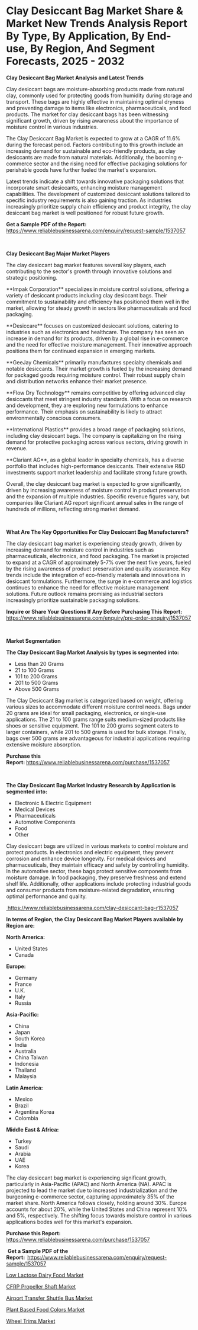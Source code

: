 <p><h1>Clay Desiccant Bag Market Share & Market New Trends Analysis Report By Type, By Application, By End-use, By Region, And Segment Forecasts, 2025 - 2032</h1></p><p><strong>Clay Desiccant Bag Market Analysis and Latest Trends</strong></p>
<p><p>Clay desiccant bags are moisture-absorbing products made from natural clay, commonly used for protecting goods from humidity during storage and transport. These bags are highly effective in maintaining optimal dryness and preventing damage to items like electronics, pharmaceuticals, and food products. The market for clay desiccant bags has been witnessing significant growth, driven by rising awareness about the importance of moisture control in various industries.</p><p>The Clay Desiccant Bag Market is expected to grow at a CAGR of 11.6% during the forecast period. Factors contributing to this growth include an increasing demand for sustainable and eco-friendly products, as clay desiccants are made from natural materials. Additionally, the booming e-commerce sector and the rising need for effective packaging solutions for perishable goods have further fueled the market's expansion. </p><p>Latest trends indicate a shift towards innovative packaging solutions that incorporate smart desiccants, enhancing moisture management capabilities. The development of customized desiccant solutions tailored to specific industry requirements is also gaining traction. As industries increasingly prioritize supply chain efficiency and product integrity, the clay desiccant bag market is well positioned for robust future growth.</p></p>
<p><strong>Get a Sample PDF of the Report:&nbsp;</strong> <a href="https://www.reliablebusinessarena.com/enquiry/request-sample/1537057?utm_campaign=1902&utm_medium=2&utm_source=Github&utm_content=ia&utm_term=30012025&utm_id=clay-desiccant-bag">https://www.reliablebusinessarena.com/enquiry/request-sample/1537057</a></p>
<p>&nbsp;</p>
<p><strong>Clay Desiccant Bag Major Market Players</strong></p>
<p><p>The clay desiccant bag market features several key players, each contributing to the sector's growth through innovative solutions and strategic positioning.</p><p>**Impak Corporation** specializes in moisture control solutions, offering a variety of desiccant products including clay desiccant bags. Their commitment to sustainability and efficiency has positioned them well in the market, allowing for steady growth in sectors like pharmaceuticals and food packaging.</p><p>**Desiccare** focuses on customized desiccant solutions, catering to industries such as electronics and healthcare. The company has seen an increase in demand for its products, driven by a global rise in e-commerce and the need for effective moisture management. Their innovative approach positions them for continued expansion in emerging markets.</p><p>**GeeJay Chemicals** primarily manufactures specialty chemicals and notable desiccants. Their market growth is fueled by the increasing demand for packaged goods requiring moisture control. Their robust supply chain and distribution networks enhance their market presence.</p><p>**Flow Dry Technology** remains competitive by offering advanced clay desiccants that meet stringent industry standards. With a focus on research and development, they are exploring new formulations to enhance performance. Their emphasis on sustainability is likely to attract environmentally conscious consumers.</p><p>**International Plastics** provides a broad range of packaging solutions, including clay desiccant bags. The company is capitalizing on the rising demand for protective packaging across various sectors, driving growth in revenue.</p><p>**Clariant AG**, as a global leader in specialty chemicals, has a diverse portfolio that includes high-performance desiccants. Their extensive R&D investments support market leadership and facilitate strong future growth.</p><p>Overall, the clay desiccant bag market is expected to grow significantly, driven by increasing awareness of moisture control in product preservation and the expansion of multiple industries. Specific revenue figures vary, but companies like Clariant AG report significant annual sales in the range of hundreds of millions, reflecting strong market demand.</p></p>
<p>&nbsp;</p>
<p><strong>What Are The Key Opportunities For Clay Desiccant Bag Manufacturers?</strong></p>
<p><p>The clay desiccant bag market is experiencing steady growth, driven by increasing demand for moisture control in industries such as pharmaceuticals, electronics, and food packaging. The market is projected to expand at a CAGR of approximately 5-7% over the next five years, fueled by the rising awareness of product preservation and quality assurance. Key trends include the integration of eco-friendly materials and innovations in desiccant formulations. Furthermore, the surge in e-commerce and logistics continues to enhance the need for effective moisture management solutions. Future outlook remains promising as industrial sectors increasingly prioritize sustainable packaging solutions.</p></p>
<p><strong>Inquire or Share Your Questions If Any Before Purchasing This Report:</strong> <a href="https://www.reliablebusinessarena.com/enquiry/pre-order-enquiry/1537057?utm_campaign=1902&utm_medium=2&utm_source=Github&utm_content=ia&utm_term=30012025&utm_id=clay-desiccant-bag">https://www.reliablebusinessarena.com/enquiry/pre-order-enquiry/1537057</a></p>
<p>&nbsp;</p>
<p><strong>Market Segmentation</strong></p>
<p><strong>The Clay Desiccant Bag Market Analysis by types is segmented into:</strong></p>
<p><ul><li>Less than 20 Grams</li><li>21 to 100 Grams</li><li>101 to 200 Grams</li><li>201 to 500 Grams</li><li>Above 500 Grams</li></ul></p>
<p><p>The Clay Desiccant Bag market is categorized based on weight, offering various sizes to accommodate different moisture control needs. Bags under 20 grams are ideal for small packaging, electronics, or single-use applications. The 21 to 100 grams range suits medium-sized products like shoes or sensitive equipment. The 101 to 200 grams segment caters to larger containers, while 201 to 500 grams is used for bulk storage. Finally, bags over 500 grams are advantageous for industrial applications requiring extensive moisture absorption.</p></p>
<p><strong>Purchase this Report:&nbsp;</strong><a href="https://www.reliablebusinessarena.com/purchase/1537057?utm_campaign=1902&utm_medium=2&utm_source=Github&utm_content=ia&utm_term=30012025&utm_id=clay-desiccant-bag">https://www.reliablebusinessarena.com/purchase/1537057</a></p>
<p>&nbsp;</p>
<p><strong>The Clay Desiccant Bag Market Industry Research by Application is segmented into:</strong></p>
<p><ul><li>Electronic & Electric Equipment</li><li>Medical Devices</li><li>Pharmaceuticals</li><li>Automotive Components</li><li>Food</li><li>Other</li></ul></p>
<p><p>Clay desiccant bags are utilized in various markets to control moisture and protect products. In electronics and electric equipment, they prevent corrosion and enhance device longevity. For medical devices and pharmaceuticals, they maintain efficacy and safety by controlling humidity. In the automotive sector, these bags protect sensitive components from moisture damage. In food packaging, they preserve freshness and extend shelf life. Additionally, other applications include protecting industrial goods and consumer products from moisture-related degradation, ensuring optimal performance and quality.</p></p>
<p><a href="https://www.reliablebusinessarena.com/clay-desiccant-bag-r1537057?utm_campaign=1902&utm_medium=2&utm_source=Github&utm_content=ia&utm_term=30012025&utm_id=clay-desiccant-bag">&nbsp;https://www.reliablebusinessarena.com/clay-desiccant-bag-r1537057</a></p>
<p><strong>In terms of Region, the Clay Desiccant Bag Market Players available by Region are:</strong></p>
<p>
    <p> <strong> North America: </strong>
        <ul>
            <li>United States</li>
            <li>Canada</li>
        </ul>
        </p> 
    <p> <strong> Europe: </strong>
        <ul>
            <li>Germany</li>
            <li>France</li>
            <li>U.K.</li>
            <li>Italy</li>
            <li>Russia</li>
        </ul>
        </p> 
    <p> <strong> Asia-Pacific: </strong>
        <ul>
            <li>China</li>
            <li>Japan</li>
            <li>South Korea</li>
            <li>India</li>
            <li>Australia</li>
            <li>China Taiwan</li>
            <li>Indonesia</li>
            <li>Thailand</li>
            <li>Malaysia</li>
        </ul>
        </p> 
    <p> <strong> Latin America: </strong>
        <ul>
            <li>Mexico</li>
            <li>Brazil</li>
            <li>Argentina Korea</li>
            <li>Colombia</li>
        </ul>
        </p> 
    <p> <strong> Middle East & Africa: </strong>
        <ul>
            <li>Turkey</li>
            <li>Saudi</li>
            <li>Arabia</li>
            <li>UAE</li>
            <li>Korea</li>
        </ul>
    </p>
    </p>
<p><p>The clay desiccant bag market is experiencing significant growth, particularly in Asia-Pacific (APAC) and North America (NA). APAC is projected to lead the market due to increased industrialization and the burgeoning e-commerce sector, capturing approximately 35% of the market share. North America follows closely, holding around 30%. Europe accounts for about 20%, while the United States and China represent 10% and 5%, respectively. The shifting focus towards moisture control in various applications bodes well for this market's expansion.</p></p>
<p><strong>Purchase this Report: </strong><a href="https://www.reliablebusinessarena.com/purchase/1537057?utm_campaign=1902&utm_medium=2&utm_source=Github&utm_content=ia&utm_term=30012025&utm_id=clay-desiccant-bag">https://www.reliablebusinessarena.com/purchase/1537057</a></p>
<p>&nbsp;<strong>Get a Sample PDF of the Report:&nbsp;&nbsp;</strong><a href="https://www.reliablebusinessarena.com/enquiry/request-sample/1537057?utm_campaign=1902&utm_medium=2&utm_source=Github&utm_content=ia&utm_term=30012025&utm_id=clay-desiccant-bag">https://www.reliablebusinessarena.com/enquiry/request-sample/1537057</a></p>
<p><strong></strong></p>
<p><p><a href="https://www.linkedin.com/pulse/current-evaluation-future-outlook-low-lactose-dairy-2jpkc?utm_campaign=1902&utm_medium=2&utm_source=Github&utm_content=ia&utm_term=30012025&utm_id=clay-desiccant-bag">Low Lactose Dairy Food Market</a></p><p><a href="https://www.linkedin.com/pulse/cfrp-propeller-shaft-market-analysis-growth-forecast-sydbc?utm_campaign=1902&utm_medium=2&utm_source=Github&utm_content=ia&utm_term=30012025&utm_id=clay-desiccant-bag">CFRP Propeller Shaft Market</a></p><p><a href="https://github.com/SanjidaMahmud54/Market-Research-Report-List-1/blob/main/airport-transfer-shuttle-bus-market.md?utm_campaign=1902&utm_medium=2&utm_source=Github&utm_content=ia&utm_term=30012025&utm_id=clay-desiccant-bag">Airport Transfer Shuttle Bus Market</a></p><p><a href="https://www.linkedin.com/pulse/plant-based-food-colors-market-overview-industry-growth-worth-n98bc?utm_campaign=1902&utm_medium=2&utm_source=Github&utm_content=ia&utm_term=30012025&utm_id=clay-desiccant-bag">Plant Based Food Colors Market</a></p><p><a href="https://github.com/WashimHussain441/Market-Research-Report-List-1/blob/main/wheel-trims-market.md?utm_campaign=1902&utm_medium=2&utm_source=Github&utm_content=ia&utm_term=30012025&utm_id=clay-desiccant-bag">Wheel Trims Market</a></p></p>